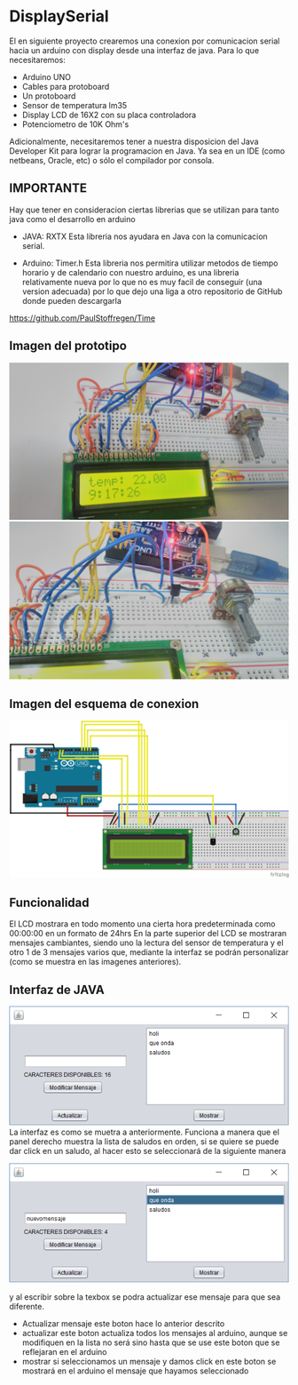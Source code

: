 # DisplaySerial
El en siguiente proyecto crearemos una conexion por comunicacion serial hacia un arduino con display desde una interfaz de java.
Para lo que necesitaremos:
* Arduino UNO
* Cables para protoboard
* Un protoboard
* Sensor de temperatura lm35
* Display LCD de 16X2 con su placa controladora
* Potenciometro de 10K Ohm's

Adicionalmente, necesitaremos tener a nuestra disposicion del Java Developer Kit para lograr la programacion en Java.
Ya sea en un IDE (como netbeans, Oracle, etc) o sólo el compilador por consola.

## IMPORTANTE
Hay que tener en consideracion ciertas librerias que se utilizan para tanto java como el desarrollo en arduino

* JAVA: RXTX
Esta libreria nos ayudara en Java con la comunicacion serial.

* Arduino: Timer.h
Esta libreria nos permitira utilizar metodos de tiempo horario y de calendario con nuestro arduino, es una libreria relativamente nueva
por lo que no es muy facil de conseguir (una version adecuada) por lo que dejo una liga a otro repositorio de GitHub donde pueden descargarla

https://github.com/PaulStoffregen/Time

## Imagen del prototipo
![Una imagen cualquiera](https://github.com/FranciscoMan/DisplaySerial/blob/master/img1.jpg "Prototipo")
![Una imagen cualquiera](https://github.com/FranciscoMan/DisplaySerial/blob/master/img2.jpg "Prototipo")

## Imagen del esquema de conexion
![Una imagen cualquiera](https://github.com/FranciscoMan/DisplaySerial/blob/master/LCD.png "Prototipo")

## Funcionalidad
El LCD mostrara en todo momento una cierta hora predeterminada como 00:00:00 en un formato de 24hrs
En la parte superior del LCD se mostraran mensajes cambiantes, siendo uno la lectura del sensor de temperatura y el otro 1 de 3 mensajes
varios que, mediante la interfaz se podrán personalizar (como se muestra en las imagenes anteriores).

## Interfaz de JAVA
![Una imagen cualquiera](https://github.com/FranciscoMan/DisplaySerial/blob/master/interfaz1.png "interfaz")
La interfaz es como se muetra a anteriormente. Funciona a manera que el panel derecho muestra la lista de saludos en orden,
si se quiere se puede dar click en un saludo, al hacer esto se seleccionará de la siguiente manera

![Una imagen cualquiera](https://github.com/FranciscoMan/DisplaySerial/blob/master/interfaz2.png "interfaz")

y al escribir sobre la texbox se podra actualizar ese mensaje para que sea diferente.

* Actualizar mensaje
este boton hace lo anterior descrito
* actualizar
este boton actualiza todos los mensajes al arduino, aunque se modifiquen en la lista no será
sino hasta que se use este boton que se reflejaran en el arduino
* mostrar
si seleccionamos un mensaje y damos click en este boton se mostrará en el arduino el mensaje que hayamos seleccionado
